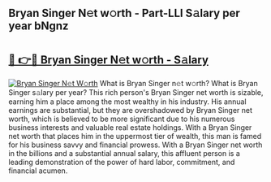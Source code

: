 ## Bryan Singer N𝚎t w𝚘rth - Part-LLl S𝚊lary per year bNgnz

# <h2><a href="http://gc3hs6.nevu.top/?p=Bryan+Singer">🔗 👉🔴 Bryan Singer N𝚎t w𝚘rth - S𝚊lary</a></h2>

[![Bryan Singer N𝚎t W𝚘rth](https://i.imgur.com/Oavwk0R.jpeg)](http://gc3hs6.nevu.top/?p=Bryan+Singer)
What is Bryan Singer n𝚎t w𝚘rth? What is Bryan Singer s𝚊lary per year?
This rich person's Bryan Singer net worth is sizable, earning him a place among the most wealthy in his industry. His annual earnings are substantial, but they are overshadowed by Bryan Singer net worth, which is believed to be more significant due to his numerous business interests and valuable real estate holdings. With a Bryan Singer net worth that places him in the uppermost tier of wealth, this man is famed for his business savvy and financial prowess. With a Bryan Singer net worth in the billions and a substantial annual salary, this affluent person is a leading demonstration of the power of hard labor, commitment, and financial acumen.
